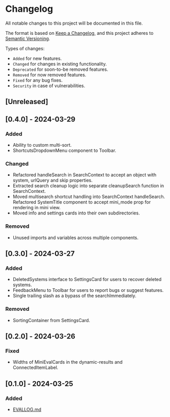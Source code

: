 # Changelog

All notable changes to this project will be documented in this file.

The format is based on [Keep a Changelog](https://keepachangelog.com/en/1.1.0/),
and this project adheres to [Semantic Versioning](https://semver.org/spec/v2.0.0.html).

Types of changes:

- `Added` for new features.
- `Changed` for changes in existing functionality.
- `Deprecated` for soon-to-be removed features.
- `Removed` for now removed features.
- `Fixed` for any bug fixes.
- `Security` in case of vulnerabilities.

## [Unreleased]

## [0.4.0] - 2024-03-29

### Added

- Ability to custom multi-sort.
- ShortcutsDropdownMenu component to Toolbar.

### Changed

- Refactored handleSearch in SearchContext to accept an object with system, urlQuery and skip properties.
- Extracted search cleanup logic into separate cleanupSearch function in SearchContext.
- Moved multisearch shortcut handling into SearchContext handleSearch.
Refactored SystemTitle component to accept mini_mode prop for rendering in mini view.
- Moved info and settings cards into their own subdirectories.

### Removed

- Unused imports and variables across multiple components.

## [0.3.0] - 2024-03-27

### Added

- DeletedSystems interface to SettingsCard for users to recover deleted systems.
- FeedbackMenu to Toolbar for users to report bugs or suggest features.
- Single trailing slash as a bypass of the searchImmediately.

### Removed

- SortingContainer from SettingsCard.

## [0.2.0] - 2024-03-26

### Fixed

- Widths of MiniEvalCards in the dynamic-results and ConnectedItemLabel.


## [0.1.0] - 2024-03-25

### Added

- [EVALLOG.md](EVALLOG.md)

